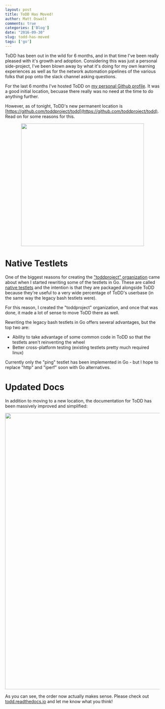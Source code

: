 ```yaml
---
layout: post
title: ToDD Has Moved!
author: Matt Oswalt
comments: true
categories: ['Blog']
date: "2016-09-30"
slug: todd-has-moved
tags: ['go']
---
```



ToDD has been out in the wild for 6 months, and in that time I've been really pleased with it's growth and adoption. Considering this was just a personal side-project, I've been blown away by what it's doing for my own learning experiences as well as for the network automation pipelines of the various folks that pop onto the slack channel asking questions.

For the last 6 months I've hosted ToDD on [my personal Github profile](https://github.com/Mierdin). It was a good initial location, becuase there really was no need at the time to do anything further.

However, as of tonight, ToDD's new permanent location is [https://github.com/toddproject/todd](https://github.com/toddproject/todd). Read on for some reasons for this.

<div style="text-align:center;"><a href="/assets/2016/09/github.png"><img src="/assets/2016/09/github.png" width="400" ></a></div>

# Native Testlets

One of the biggest reasons for creating the ["toddproject" organization](https://github.com/toddproject) came about when I started rewriting some of the testlets in Go. These are called [native testlets](https://todd.readthedocs.io/en/latest/testlets/nativetestlets/nativetestlets.html) and the intention is that they are packaged alongside ToDD because they're useful to a very wide percentage of ToDD's userbase (in the same way the legacy bash testlets were).

For this reason, I created the "toddproject" organization, and once that was done, it made a lot of sense to move ToDD there as well.

Rewriting the legacy bash testlets in Go offers several advantages, but the top two are:

- Ability to take advantage of some common code in ToDD so that the testlets aren't reinventing the wheel
- Better cross-platform testing (existing testlets pretty much required linux)

Currently only the "ping" testlet has been implemented in Go - but I hope to replace "http" and "iperf" soon with Go alternatives.

# Updated Docs

In addition to moving to a new location, the documentation for ToDD has been massively improved and simplified:

<div style="text-align:center;"><a href="/assets/2016/09/newandold.png"><img src="/assets/2016/09/newandold.png" width="900" ></a></div>

As you can see, the order now actually makes sense. Please check out [todd.readthedocs.io](https://todd.readthedocs.io/en/latest/) and let me know what you think!

